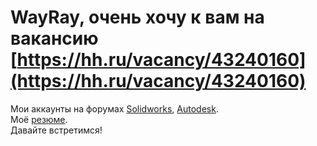 # WayRay, очень хочу к вам на вакансию [https://hh.ru/vacancy/43240160](https://hh.ru/vacancy/43240160)
Мои аккаунты на форумах [Solidworks](https://forum.solidworks.com/people/1-5TEK5KA), [Autodesk](https://forums.autodesk.com/t5/user/viewprofilepage/user-id/1232686).\
Моё  [резюме](https://cutt.ly/UcedoBd).\
Давайте встретимся!

